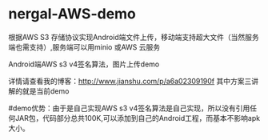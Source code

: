 # nergal-AWS-demo
根据AWS S3 存储协议实现Android端文件上传，移动端支持超大文件（当然服务端也需支持）,服务端可以用minio 或AWS 云服务



Android端AWS s3 v4签名算法，图片上传demo


详情请查看我的博客：http://www.jianshu.com/p/a6a02309190f
其中方案三讲解的就是当前demo



#demo优势：由于是自己实现AWS s3 v4签名算法是自己实现，所以没有引用任何JAR包，代码部分总共100K,可以添加到自己的Android工程，而基本不影响apk大小。

